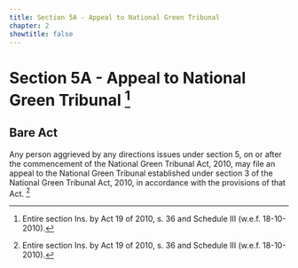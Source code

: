 ```yaml
---
title: Section 5A - Appeal to National Green Tribunal
chapter: 2
showtitle: false
---
```


<div class="amend-ins">

# Section 5A - Appeal to National Green Tribunal [^1]
</div>

## Bare Act 

<div class="amend-ins">

Any person aggrieved by any directions issues under section 5, on or after the commencement of the National Green Tribunal Act, 2010, may file an appeal to the National Green Tribunal established under section 3 of the National Green Tribunal Act, 2010, in accordance with the provisions of that Act. [^1]

</div>

[^1]: Entire section Ins. by  Act 19 of 2010, s. 36 and Schedule III (w.e.f. 18-10-2010).

